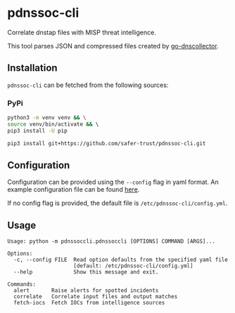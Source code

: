 # pdnssoc-cli

Correlate dnstap files with MISP threat intelligence.

This tool parses JSON and compressed files created by [go-dnscollector](https://github.com/dmachard/go-dnscollector).


## Installation

`pdnssoc-cli` can be fetched from the following sources:

### PyPi
```bash
python3 -m venv venv && \
source venv/bin/activate && \ 
pip3 install -U pip

pip3 install git+https://github.com/safer-trust/pdnssoc-cli.git

```



## Configuration

Configuration can be provided using the ``--config`` flag in yaml format. An example configuration file can be found [here](./config.yml.sample).


If no config flag is provided, the default file is `/etc/pdnssoc-cli/config.yml`.


## Usage

```
Usage: python -m pdnssoccli.pdnssoccli [OPTIONS] COMMAND [ARGS]...

Options:
  -c, --config FILE  Read option defaults from the specified yaml file
                     [default: /etc/pdnssoc-cli/config.yml]
  --help             Show this message and exit.

Commands:
  alert       Raise alerts for spotted incidents
  correlate   Correlate input files and output matches
  fetch-iocs  Fetch IOCs from intelligence sources
```
